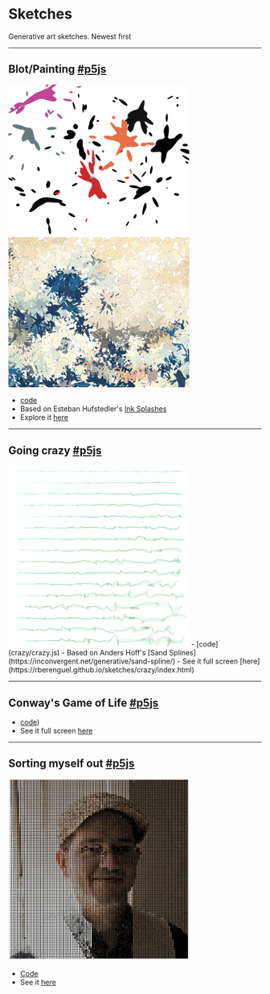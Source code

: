 # Sketches

Generative art sketches. Newest first

---

## Blot/Painting [#p5js](https://p5js.org)
<img src="samples/blot.jpg" width="360"/><img src="samples/painting.jpg" width="360"/>
- [code](life/life.js)
- Based on Esteban Hufstedler's [Ink Splashes](https://estebanhufstedler.com/2018/10/02/splash/)
- Explore it [here](https://rberenguel.github.io/sketches/blot-painting/index.html)

---

## Going crazy [#p5js](https://p5js.org)
<img src="samples/crazy.jpg" width="360"/>
- [code](crazy/crazy.js)
- Based on Anders Hoff's [Sand Splines](https://inconvergent.net/generative/sand-spline/)
- See it full screen [here](https://rberenguel.github.io/sketches/crazy/index.html)

---

## Conway's Game of Life [#p5js](https://p5js.org)
- [code](life/life.js))
- See it full screen [here](https://rberenguel.github.io/sketches/life/simple.html)

---

## Sorting myself out [#p5js](https://p5js.org)

<img src="samples/sorting.gif" width="360"/>

- [Code](sorting/sorting.js) 
- See it [here](https://mostlymaths.net/2020/05/sorting-myself-out.html/)
